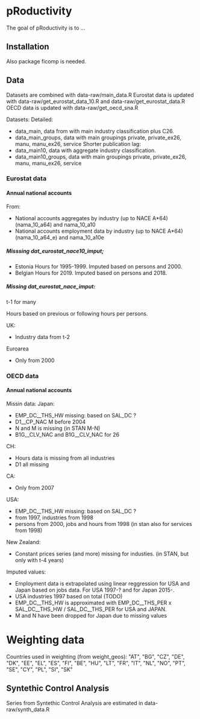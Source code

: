 
# pRoductivity

<!-- badges: start -->
<!-- badges: end -->

The goal of pRoductivity is to ...

## Installation


Also package ficomp is needed.

## Data

Datasets are combined with data-raw/main_data.R
Eurostat data is updated with data-raw/get_eurostat_data_10.R and data-raw/get_eurostat_data.R
OECD data is updated with data-raw/get_oecd_sna.R

Datasets:
Detailed:
 * data_main, data from with main industry classification plus C26.
 * data_main_groups, data with main groupings private, private_ex26, manu, manu_ex26, service
Shorter publication lag:
 * data_main10, data with aggregate industry classification.
 * data_main10_groups, data with main groupings private, private_ex26, manu, manu_ex26, service
 



### Eurostat data

#### Annual national accounts

From:
* National accounts aggregates by industry (up to NACE A*64) (nama_10_a64) and nama_10_a10	 
* National accounts employment data by industry (up to NACE A*64) (nama_10_a64_e) and nama_10_a10e

##### Misssing dat_eurostat_nace10_imput;


* Estonia Hours for 1995-1999. Imputed based on persons and 2000.
* Belgian Hours for 2019. Imputed based on persons and 2018.

##### Missing dat_eurostat_nace_imput:

t-1 for many

Hours based on previous or following hours per persons.

UK:
* Industry data from t-2

Euroarea
* Only from 2000

### OECD data

#### Annual national accounts

Missin data:
 Japan:
- EMP_DC__THS_HW missing: based on SAL_DC ?
- D1__CP_NAC M before 2004
- N and M is missing (in STAN M-N)
- B1G__CLV_NAC and B1G__CLV_NAC for  26

CH:
- Hours data is missing from all industries
- D1 all missing

CA:
- Only from 2007

USA:
- EMP_DC__THS_HW missing: based on SAL_DC ?
- from 1997, industries from 1998
- persons from 2000, jobs and hours from 1998 (in stan also for services from 1998)

New Zealand:
- Constant prices series (and more) missing for industies. (in STAN, but only with t-4 years)

Imputed values:

 * Employment data is extrapolated using linear reggression for USA and Japan based on jobs data. For USA 1997-? and for Japan 2015-.
 * USA industries 1997 based on total (TODO)
 * EMP_DC__THS_HW is approximated with EMP_DC__THS_PER x SAL_DC__THS_HW / SAL_DC__THS_PER for USA and JAPAN.
 * M and N have been dropped for Japan due to missing values

# Weighting data

Countries used in weighting (from weight_geos): "AT", "BG", "CZ", "DE", "DK", "EE", "EL", "ES", "FI", "BE", 
"HU", "LT", "FR", "IT", "NL", "NO", "PT", "SE", "CY", "PL", "SI", "SK"

## Syntethic Control Analysis

Series from Syntethic Control Analysis are estimated in data-raw/synth_data.R
